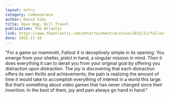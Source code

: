 ```yaml
---
layout: entry
category: commonplace
author: David Sims
title: Have Dog, Will Travel
publication: The Atlantic
link: https://www.theatlantic.com/entertainment/archive/2015/11/fallout-4-game-review/414963/
date: 2015-11-10
---
```


"For a game so mammoth, Fallout 4 is deceptively simple in its opening: You emerge from your shelter, pistol in hand, a singular mission in mind. Then it does everything it can to derail you from your original goal by offering you distraction upon distraction. The joy is discovering that each distraction offers its own thrills and achievements; the pain is realizing the amount of time it would take to accomplish everything of interest in a world this large. But that’s something about video games that has never changed since their invention: In the best of them, joy and pain always go hand in hand."
 
 
